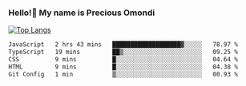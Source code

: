 ### Hello!👋 My name is Precious Omondi 

[![Top Langs](https://github-readme-stats.vercel.app/api/top-langs/?username=Presho99&langs_count=8&theme=dark)](https://github.com/Presho99/github-readme-stats)



<!--START_SECTION:waka-->

```txt
JavaScript   2 hrs 43 mins   ███████████████████▓░░░░░   78.97 %
TypeScript   19 mins         ██▒░░░░░░░░░░░░░░░░░░░░░░   09.25 %
CSS          9 mins          █░░░░░░░░░░░░░░░░░░░░░░░░   04.64 %
HTML         9 mins          █░░░░░░░░░░░░░░░░░░░░░░░░   04.38 %
Git Config   1 min           ▒░░░░░░░░░░░░░░░░░░░░░░░░   00.93 %
```

<!--END_SECTION:waka-->

